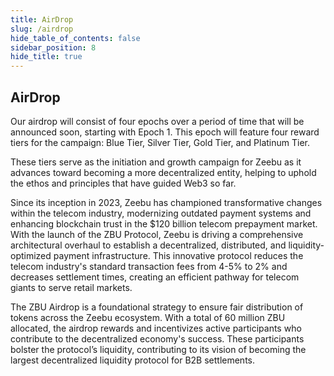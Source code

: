 ```yaml
---
title: AirDrop
slug: /airdrop
hide_table_of_contents: false
sidebar_position: 8
hide_title: true
---
```

<h2> AirDrop </h2>

Our airdrop will consist of four epochs over a period of time that will be announced soon, starting with Epoch 1. This epoch will feature four reward tiers for the campaign: Blue Tier, Silver Tier, Gold Tier, and Platinum Tier.

These tiers serve as the initiation and growth campaign for Zeebu as it advances toward becoming a more decentralized entity, helping to uphold the ethos and principles that have guided Web3 so far.

Since its inception in 2023, Zeebu has championed transformative changes within the telecom industry, modernizing outdated payment systems and enhancing blockchain trust in the $120 billion telecom prepayment market. With the launch of the ZBU Protocol, Zeebu is driving a comprehensive architectural overhaul to establish a decentralized, distributed, and liquidity-optimized payment infrastructure. This innovative protocol reduces the telecom industry's standard transaction fees from 4-5% to 2% and decreases settlement times, creating an efficient pathway for telecom giants to serve retail markets.

The ZBU Airdrop is a foundational strategy to ensure fair distribution of tokens across the Zeebu ecosystem. With a total of 60 million ZBU allocated, the airdrop rewards and incentivizes active participants who contribute to the decentralized economy's success. These participants bolster the protocol’s liquidity, contributing to its vision of becoming the largest decentralized liquidity protocol for B2B settlements.